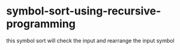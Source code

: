 # symbol-sort-using-recursive-programming
this symbol sort will check the input and rearrange the input symbol
